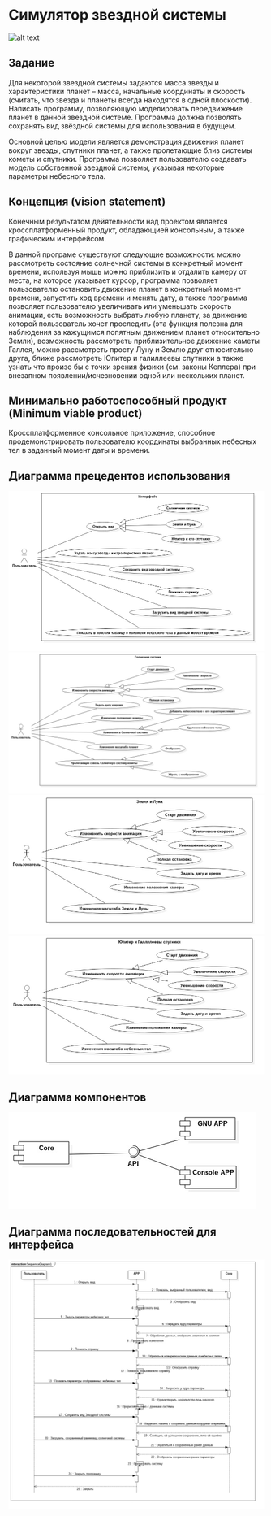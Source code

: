 # Симулятор звездной системы
![alt text](http://www.gamma72.ru/artcatalog/foto/m/b/32.jpg)

## Задание

Для некоторой звездной системы задаются масса звезды и характеристики планет – масса, начальные координаты и скорость (считать, что звезда и планеты всегда находятся в одной плоскости). Написать программу, позволяющую моделировать передвижение планет в данной звездной системе. Программа должна позволять сохранять вид звёздной системы для использования в будущем.

Основной целью модели является демонстрация движения планет вокруг звезды, спутники планет, а также пролетающие близ системы кометы и спутники. Программа позволяет пользователю создавать модель собственной звездной системы, указывая некоторые параметры небесного тела.

## Концепция (vision statement)

Конечным результатом дейятельности над проектом является кроссплатформенный продукт, обладающией консольным, а также графическим интерфейсом.

В данной програме существуют следующие возможности: можно рассмотреть состояние солнечной системы в конкретный момент времени, используя мышь можно приблизить и отдалить камеру от места, на которое указывает курсор, программа позволяет пользователю остановить движение планет в конкретный момент времени, запустить ход времени и менять дату, а также программа позволяет пользователю увеличивать или уменьшать скорость анимации, есть возможность выбрать любую планету, за движение которой пользователь хочет проследить (эта функция полезна для наблюдения за кажущимся попятным движением планет относительно Земли), возможность рассмотреть приблизительное движение каметы Галлея, можно рассмотреть просту Луну и Землю друг относительно друга, ближе рассмотреть Юпитер и галиллеевы спутники а также узнать что произо бы с точки зрения физики (см. законы Кеплера) при внезапном появлении/исчезновении одной или нескольких планет.

## Минимально работоспособный продукт (Minimum viable product)

Кроссплатформенное консольное приложение, способное продемонстрировать пользователю координаты выбранных небесных тел в заданный момент даты и времени.

## Диаграмма прецедентов использования
![alt text](https://raw.githubusercontent.com/AleksandraOrova/SolarSystem/master/report/UseCaseDiagram1.jpg)
![alt text](https://raw.githubusercontent.com/AleksandraOrova/SolarSystem/master/report/UseCaseDiagram2.jpg)
![alt text](https://raw.githubusercontent.com/AleksandraOrova/SolarSystem/master/report/UseCaseDiagram3.jpg)
![alt text](https://raw.githubusercontent.com/AleksandraOrova/SolarSystem/5766a3d8aab83c685f38cf38a35a9a46ef721bb0/report/UseCaseDiagram4.jpg)

## Диаграмма компонентов
![alt text](https://raw.githubusercontent.com/AleksandraOrova/SolarSystem/master/report/ComponentDiagram1.jpg)

## Диаграмма последовательностей для интерфейса
![alt text](https://raw.githubusercontent.com/AleksandraOrova/SolarSystem/master/report/SequenceDiagram1.jpg)
